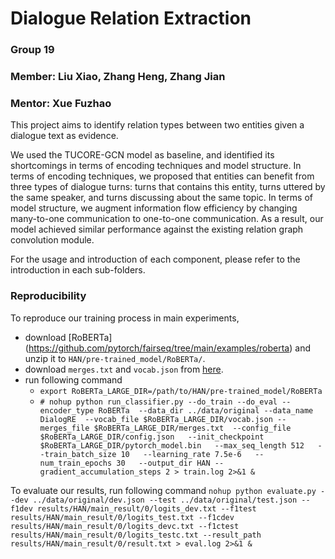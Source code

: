# Dialogue Relation Extraction
### Group 19
### Member: Liu Xiao, Zhang Heng, Zhang Jian
### Mentor: Xue Fuzhao

This project aims to identify relation types between two entities given a dialogue text as evidence.

We used the TUCORE-GCN model as baseline, and identified its shortcomings in terms of encoding techniques and model structure. 
In terms of encoding techniques, we proposed that entities can benefit from three types of dialogue turns: turns that contains 
this entity, turns uttered by the same speaker, and turns discussing about the same topic. 
In terms of model structure, we augment information flow efficiency by changing many-to-one communication to one-to-one communication. 
As a result, our model achieved similar performance against the existing relation graph convolution module.

For the usage and introduction of each component, please refer to the introduction in each sub-folders.

### Reproducibility
To reproduce our training process in main experiments, 
- download [RoBERTa] (https://github.com/pytorch/fairseq/tree/main/examples/roberta) and unzip it to ```HAN/pre-trained_model/RoBERTa/```.
- download ```merges.txt``` and ```vocab.json``` from [here](https://huggingface.co/roberta-large/tree/main). 
- run following command
  - ```export RoBERTa_LARGE_DIR=/path/to/HAN/pre-trained_model/RoBERTa```
  - ```# nohup python run_classifier.py --do_train --do_eval --encoder_type RoBERTa  --data_dir ../data/original --data_name DialogRE  --vocab_file $RoBERTa_LARGE_DIR/vocab.json --merges_file $RoBERTa_LARGE_DIR/merges.txt  --config_file $RoBERTa_LARGE_DIR/config.json   --init_checkpoint $RoBERTa_LARGE_DIR/pytorch_model.bin   --max_seq_length 512   --train_batch_size 10   --learning_rate 7.5e-6   --num_train_epochs 30   --output_dir HAN --gradient_accumulation_steps 2 > train.log 2>&1 &```

To evaluate our results, run following command
```nohup python evaluate.py --dev ../data/original/dev.json --test ../data/original/test.json --f1dev results/HAN/main_result/0/logits_dev.txt --f1test results/HAN/main_result/0/logits_test.txt --f1cdev results/HAN/main_result/0/logits_devc.txt --f1ctest results/HAN/main_result/0/logits_testc.txt --result_path results/HAN/main_result/0/result.txt > eval.log 2>&1 &```



